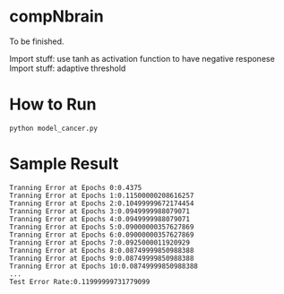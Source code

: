 # compNbrain
To be finished.

Import stuff: use tanh as activation function to have negative responese
Import stuff: adaptive threshold

# How to Run
```
python model_cancer.py
```

# Sample Result
```
Tranning Error at Epochs 0:0.4375
Tranning Error at Epochs 1:0.11500000208616257
Tranning Error at Epochs 2:0.10499999672174454
Tranning Error at Epochs 3:0.0949999988079071
Tranning Error at Epochs 4:0.0949999988079071
Tranning Error at Epochs 5:0.09000000357627869
Tranning Error at Epochs 6:0.09000000357627869
Tranning Error at Epochs 7:0.0925000011920929
Tranning Error at Epochs 8:0.08749999850988388
Tranning Error at Epochs 9:0.08749999850988388
Tranning Error at Epochs 10:0.08749999850988388
...
Test Error Rate:0.11999999731779099
```
